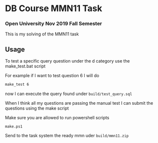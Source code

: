 # DB Course MMN11 Task
### Open University Nov 2019 Fall Semester 
This is my solving of the MMN11 task
## Usage
To test a specific query question under the d category use the make_test.bat script

For example if I want to test question 6 I will do
```bash
make_test 6
```
now I can execute the query found under `build/test_query.sql`

When I think all my questions are passing the manual test I can submit the questions using the make script

Make sure you are allowed to run powershell scripts 
```
make.ps1
```
Send to the task system the ready mmn uder `build/mmn11.zip`

 
